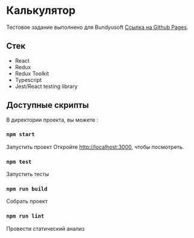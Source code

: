 # Калькулятор

Тестовое задание выполнено для Bundyusoft 
[Ссылка на Github Pages](https://demasx64.github.io/bundyusoft/).

## Стек

- React
- Redux
- Redux Toolkit
- Typescript
- Jest/React testing library

## Доступные скрипты

В директории проекта, вы можете :

### `npm start`

Запустить проект
Откройте [http://localhost:3000](http://localhost:3000), чтобы посмотреть.

### `npm test`

Запустить тесты

### `npm run build`

Собрать проект

### `npm run lint`

Провести статический анализ
